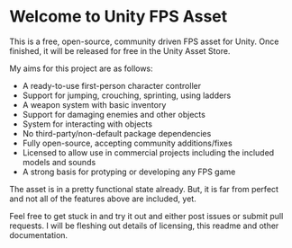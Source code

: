 # Welcome to Unity FPS Asset

This is a free, open-source, community driven FPS asset for Unity. Once finished, it will be released for free in the Unity Asset Store.

My aims for this project are as follows:

* A ready-to-use first-person character controller
* Support for jumping, crouching, sprinting, using ladders
* A weapon system with basic inventory
* Support for damaging enemies and other objects
* System for interacting with objects
* No third-party/non-default package dependencies
* Fully open-source, accepting community additions/fixes
* Licensed to allow use in commercial projects including the included models and sounds
* A strong basis for protyping or developing any FPS game

The asset is in a pretty functional state already. But, it is far from perfect and not all of the features above are included, yet.

Feel free to get stuck in and try it out and either post issues or submit pull requests. I will be fleshing out details of licensing, this readme and other documentation.

